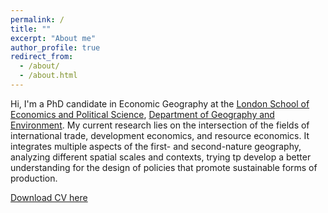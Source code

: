 ```yaml
---
permalink: /
title: ""
excerpt: "About me"
author_profile: true
redirect_from: 
  - /about/
  - /about.html
---
```


Hi, I'm a PhD candidate in Economic Geography at the [London School of Economics and Political Science](https://lse.ac.uk), [Department of Geography and Environment](https://www.lse.ac.uk/geography-and-environment). My current research lies on the intersection of the fields of international trade, development economics, and resource economics. It integrates multiple aspects of the first- and second-nature geography, analyzing different spatial scales and contexts, trying tp develop a better understanding for the design of policies that promote sustainable forms of production. 

[Download CV here](https://onlinelibrary.wiley.com/doi/epdf/10.1111/jors.12269)

